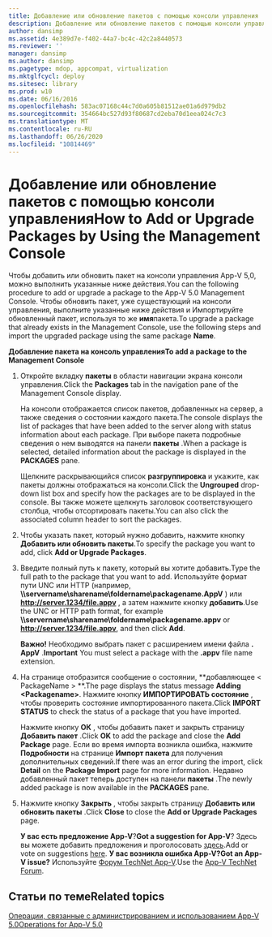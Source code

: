 ```yaml
---
title: Добавление или обновление пакетов с помощью консоли управления
description: Добавление или обновление пакетов с помощью консоли управления
author: dansimp
ms.assetid: 4e389d7e-f402-44a7-bc4c-42c2a8440573
ms.reviewer: ''
manager: dansimp
ms.author: dansimp
ms.pagetype: mdop, appcompat, virtualization
ms.mktglfcycl: deploy
ms.sitesec: library
ms.prod: w10
ms.date: 06/16/2016
ms.openlocfilehash: 583ac07168c44c7d0a605b81512ae01a6d979db2
ms.sourcegitcommit: 354664bc527d93f80687cd2eba70d1eea024c7c3
ms.translationtype: MT
ms.contentlocale: ru-RU
ms.lasthandoff: 06/26/2020
ms.locfileid: "10814469"
---
```

# <span data-ttu-id="cb969-103">Добавление или обновление пакетов с помощью консоли управления</span><span class="sxs-lookup"><span data-stu-id="cb969-103">How to Add or Upgrade Packages by Using the Management Console</span></span>


<span data-ttu-id="cb969-104">Чтобы добавить или обновить пакет на консоли управления App-V 5,0, можно выполнить указанные ниже действия.</span><span class="sxs-lookup"><span data-stu-id="cb969-104">You can the following procedure to add or upgrade a package to the App-V 5.0 Management Console.</span></span> <span data-ttu-id="cb969-105">Чтобы обновить пакет, уже существующий на консоли управления, выполните указанные ниже действия и Импортируйте обновленный пакет, используя то же **имя**пакета.</span><span class="sxs-lookup"><span data-stu-id="cb969-105">To upgrade a package that already exists in the Management Console, use the following steps and import the upgraded package using the same package **Name**.</span></span>

**<span data-ttu-id="cb969-106">Добавление пакета на консоль управления</span><span class="sxs-lookup"><span data-stu-id="cb969-106">To add a package to the Management Console</span></span>**

1.  <span data-ttu-id="cb969-107">Откройте вкладку **пакеты** в области навигации экрана консоли управления.</span><span class="sxs-lookup"><span data-stu-id="cb969-107">Click the **Packages** tab in the navigation pane of the Management Console display.</span></span>

    <span data-ttu-id="cb969-108">На консоли отображается список пакетов, добавленных на сервер, а также сведения о состоянии каждого пакета.</span><span class="sxs-lookup"><span data-stu-id="cb969-108">The console displays the list of packages that have been added to the server along with status information about each package.</span></span> <span data-ttu-id="cb969-109">При выборе пакета подробные сведения о нем выводятся на панели **пакеты** .</span><span class="sxs-lookup"><span data-stu-id="cb969-109">When a package is selected, detailed information about the package is displayed in the **PACKAGES** pane.</span></span>

    <span data-ttu-id="cb969-110">Щелкните раскрывающийся список **разгруппировка** и укажите, как пакеты должны отображаться на консоли.</span><span class="sxs-lookup"><span data-stu-id="cb969-110">Click the **Ungrouped** drop-down list box and specify how the packages are to be displayed in the console.</span></span> <span data-ttu-id="cb969-111">Вы также можете щелкнуть заголовок соответствующего столбца, чтобы отсортировать пакеты.</span><span class="sxs-lookup"><span data-stu-id="cb969-111">You can also click the associated column header to sort the packages.</span></span>

2.  <span data-ttu-id="cb969-112">Чтобы указать пакет, который нужно добавить, нажмите кнопку **Добавить или обновить пакеты**.</span><span class="sxs-lookup"><span data-stu-id="cb969-112">To specify the package you want to add, click **Add or Upgrade Packages**.</span></span>

3.  <span data-ttu-id="cb969-113">Введите полный путь к пакету, который вы хотите добавить.</span><span class="sxs-lookup"><span data-stu-id="cb969-113">Type the full path to the package that you want to add.</span></span> <span data-ttu-id="cb969-114">Используйте формат пути UNC или HTTP (например, **\\\\servername\\sharename\\foldername\\packagename.AppV** ) или **http://server.1234/file.appv** , а затем нажмите кнопку **добавить**.</span><span class="sxs-lookup"><span data-stu-id="cb969-114">Use the UNC or HTTP path format, for example **\\\\servername\\sharename\\foldername\\packagename.appv** or **http://server.1234/file.appv**, and then click **Add**.</span></span>

    <span data-ttu-id="cb969-115">**Важно!**  Необходимо выбрать пакет с расширением имени файла **. AppV** .</span><span class="sxs-lookup"><span data-stu-id="cb969-115">**Important** You must select a package with the **.appv** file name extension.</span></span>

     

4.  <span data-ttu-id="cb969-116">На странице отобразится сообщение о состоянии, \*\*добавляющее &lt; PackageName &gt; \*\*.</span><span class="sxs-lookup"><span data-stu-id="cb969-116">The page displays the status message **Adding &lt;Packagename&gt;**.</span></span> <span data-ttu-id="cb969-117">Нажмите кнопку **ИМПОРТИРОВАТЬ состояние** , чтобы проверить состояние импортированного пакета.</span><span class="sxs-lookup"><span data-stu-id="cb969-117">Click **IMPORT STATUS** to check the status of a package that you have imported.</span></span>

    <span data-ttu-id="cb969-118">Нажмите кнопку **ОК** , чтобы добавить пакет и закрыть страницу **Добавить пакет** .</span><span class="sxs-lookup"><span data-stu-id="cb969-118">Click **OK** to add the package and close the **Add Package** page.</span></span> <span data-ttu-id="cb969-119">Если во время импорта возникла ошибка, нажмите **Подробности** на странице **Импорт пакета** для получения дополнительных сведений.</span><span class="sxs-lookup"><span data-stu-id="cb969-119">If there was an error during the import, click **Detail** on the **Package Import** page for more information.</span></span> <span data-ttu-id="cb969-120">Недавно добавленный пакет теперь доступен на панели **пакеты** .</span><span class="sxs-lookup"><span data-stu-id="cb969-120">The newly added package is now available in the **PACKAGES** pane.</span></span>

5.  <span data-ttu-id="cb969-121">Нажмите кнопку **Закрыть** , чтобы закрыть страницу **Добавить или обновить пакеты** .</span><span class="sxs-lookup"><span data-stu-id="cb969-121">Click **Close** to close the **Add or Upgrade Packages** page.</span></span>

    <span data-ttu-id="cb969-122">**У вас есть предложение App-V**?</span><span class="sxs-lookup"><span data-stu-id="cb969-122">**Got a suggestion for App-V**?</span></span> <span data-ttu-id="cb969-123">Здесь вы можете добавить предложения и проголосовать [здесь](http://appv.uservoice.com/forums/280448-microsoft-application-virtualization).</span><span class="sxs-lookup"><span data-stu-id="cb969-123">Add or vote on suggestions [here](http://appv.uservoice.com/forums/280448-microsoft-application-virtualization).</span></span> **<span data-ttu-id="cb969-124">У вас возникла ошибка App-V?</span><span class="sxs-lookup"><span data-stu-id="cb969-124">Got an App-V issue?</span></span>** <span data-ttu-id="cb969-125">Используйте [Форум TechNet App-V](https://social.technet.microsoft.com/Forums/home?forum=mdopappv).</span><span class="sxs-lookup"><span data-stu-id="cb969-125">Use the [App-V TechNet Forum](https://social.technet.microsoft.com/Forums/home?forum=mdopappv).</span></span>

## <span data-ttu-id="cb969-126">Статьи по теме</span><span class="sxs-lookup"><span data-stu-id="cb969-126">Related topics</span></span>


[<span data-ttu-id="cb969-127">Операции, связанные с администрированием и использованием App-V 5.0</span><span class="sxs-lookup"><span data-stu-id="cb969-127">Operations for App-V 5.0</span></span>](operations-for-app-v-50.md)

 

 






